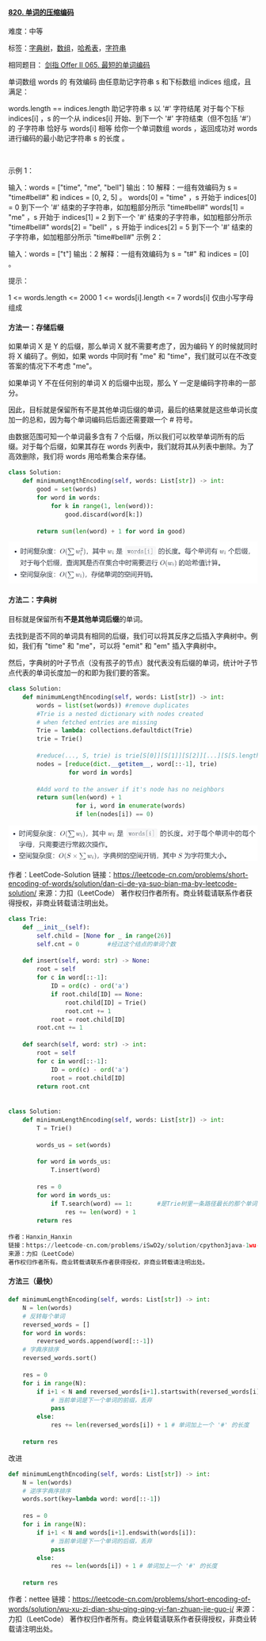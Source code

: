 #### [820. 单词的压缩编码](https://leetcode-cn.com/problems/short-encoding-of-words/)

难度：中等

标签：[字典树](../原理/字典树.md)，[数组](../原理/数组.md)，[哈希表](../原理/哈希表.md)，[字符串](../原理/字符串.md)

相同题目： [剑指 Offer II 065. 最短的单词编码](https://leetcode-cn.com/problems/iSwD2y/)

单词数组 words 的 有效编码 由任意助记字符串 s 和下标数组 indices 组成，且满足：

words.length == indices.length
助记字符串 s 以 '#' 字符结尾
对于每个下标 indices[i] ，s 的一个从 indices[i] 开始、到下一个 '#' 字符结束（但不包括 '#'）的 子字符串 恰好与 words[i] 相等
给你一个单词数组 words ，返回成功对 words 进行编码的最小助记字符串 s 的长度 。

 

示例 1：

输入：words = ["time", "me", "bell"]
输出：10
解释：一组有效编码为 s = "time#bell#" 和 indices = [0, 2, 5] 。
words[0] = "time" ，s 开始于 indices[0] = 0 到下一个 '#' 结束的子字符串，如加粗部分所示 "time#bell#"
words[1] = "me" ，s 开始于 indices[1] = 2 到下一个 '#' 结束的子字符串，如加粗部分所示 "time#bell#"
words[2] = "bell" ，s 开始于 indices[2] = 5 到下一个 '#' 结束的子字符串，如加粗部分所示 "time#bell#"
示例 2：

输入：words = ["t"]
输出：2
解释：一组有效编码为 s = "t#" 和 indices = [0] 。


提示：

1 <= words.length <= 2000
1 <= words[i].length <= 7
words[i] 仅由小写字母组成

#### 方法一：存储后缀

如果单词 X 是 Y 的后缀，那么单词 X 就不需要考虑了，因为编码 Y 的时候就同时将 X 编码了。例如，如果 words 中同时有 "me" 和 "time"，我们就可以在不改变答案的情况下不考虑 "me"。

如果单词 Y 不在任何别的单词 X 的后缀中出现，那么 Y 一定是编码字符串的一部分。

因此，目标就是保留所有不是其他单词后缀的单词，最后的结果就是这些单词长度加一的总和，因为每个单词编码后后面还需要跟一个 # 符号。

由数据范围可知一个单词最多含有 7 个后缀，所以我们可以枚举单词所有的后缀。对于每个后缀，如果其存在 words 列表中，我们就将其从列表中删除。为了高效删除，我们将 words 用哈希集合来存储。

```python
class Solution:
    def minimumLengthEncoding(self, words: List[str]) -> int:
        good = set(words)
        for word in words:
            for k in range(1, len(word)):
                good.discard(word[k:])

        return sum(len(word) + 1 for word in good)
```

![image-20210904122314026](img/image-20210904122314026.png)

#### 方法二：字典树

目标就是保留所有**不是其他单词后缀**的单词。

去找到是否不同的单词具有相同的后缀，我们可以将其反序之后插入字典树中。例如，我们有 "time" 和 "me"，可以将 "emit" 和 "em" 插入字典树中。

然后，字典树的叶子节点（没有孩子的节点）就代表没有后缀的单词，统计叶子节点代表的单词长度加一的和即为我们要的答案。

```python
class Solution:
    def minimumLengthEncoding(self, words: List[str]) -> int:
        words = list(set(words)) #remove duplicates
        #Trie is a nested dictionary with nodes created
        # when fetched entries are missing
        Trie = lambda: collections.defaultdict(Trie)
        trie = Trie()

        #reduce(..., S, trie) is trie[S[0]][S[1]][S[2]][...][S[S.length - 1]]
        nodes = [reduce(dict.__getitem__, word[::-1], trie)
                 for word in words]

        #Add word to the answer if it's node has no neighbors
        return sum(len(word) + 1
                   for i, word in enumerate(words)
                   if len(nodes[i]) == 0)
```

![image-20210904122459168](img/image-20210904122459168.png)

作者：LeetCode-Solution
链接：https://leetcode-cn.com/problems/short-encoding-of-words/solution/dan-ci-de-ya-suo-bian-ma-by-leetcode-solution/
来源：力扣（LeetCode）
著作权归作者所有。商业转载请联系作者获得授权，非商业转载请注明出处。

```python
class Trie:
    def __init__(self):
        self.child = [None for _ in range(26)]
        self.cnt = 0        #经过这个结点的单词个数

    def insert(self, word: str) -> None:
        root = self
        for c in word[::-1]:
            ID = ord(c) - ord('a')
            if root.child[ID] == None:
                root.child[ID] = Trie()
                root.cnt += 1
            root = root.child[ID]
        root.cnt += 1

    def search(self, word: str) -> int:
        root = self
        for c in word[::-1]:
            ID = ord(c) - ord('a')
            root = root.child[ID]
        return root.cnt 


class Solution:
    def minimumLengthEncoding(self, words: List[str]) -> int:
        T = Trie()

        words_us = set(words)

        for word in words_us:
            T.insert(word)
        
        res = 0
        for word in words_us:
            if T.search(word) == 1:       #是Trie树里一条路径最长的那个单词
                res += len(word) + 1
        return res

作者：Hanxin_Hanxin
链接：https://leetcode-cn.com/problems/iSwD2y/solution/cpython3java-1wu-xu-ji-he-bao-li-shan-di-gj2e/
来源：力扣（LeetCode）
著作权归作者所有。商业转载请联系作者获得授权，非商业转载请注明出处。
```



#### 方法三（最快）

```python
def minimumLengthEncoding(self, words: List[str]) -> int:
    N = len(words)
    # 反转每个单词
    reversed_words = []
    for word in words:
        reversed_words.append(word[::-1])
    # 字典序排序    
    reversed_words.sort()
    
    res = 0
    for i in range(N):
        if i+1 < N and reversed_words[i+1].startswith(reversed_words[i]):
            # 当前单词是下一个单词的前缀，丢弃
            pass
        else:
            res += len(reversed_words[i]) + 1 # 单词加上一个 '#' 的长度
    
    return res
```



改进

```python
def minimumLengthEncoding(self, words: List[str]) -> int:
    N = len(words)
    # 逆序字典序排序    
    words.sort(key=lambda word: word[::-1])
    
    res = 0
    for i in range(N):
        if i+1 < N and words[i+1].endswith(words[i]):
            # 当前单词是下一个单词的后缀，丢弃
            pass
        else:
            res += len(words[i]) + 1 # 单词加上一个 '#' 的长度
    
    return res

```

作者：nettee
链接：https://leetcode-cn.com/problems/short-encoding-of-words/solution/wu-xu-zi-dian-shu-qing-qing-yi-fan-zhuan-jie-guo-j/
来源：力扣（LeetCode）
著作权归作者所有。商业转载请联系作者获得授权，非商业转载请注明出处。
